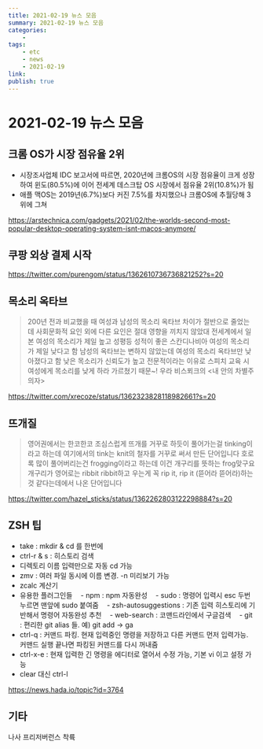 ```yaml
---
title: 2021-02-19 뉴스 모음
summary: 2021-02-19 뉴스 모음
categories:
    - 
tags:
    - etc
    - news
    - 2021-02-19
link: 
publish: true
---
```


# 2021-02-19 뉴스 모음

## 크롬 OS가 시장 점유율 2위

- 시장조사업체 IDC 보고서에 따르면, 2020년에 크롬OS의 시장 점유율이 크게 성장하여 윈도(80.5%)에 이어 전세계 데스크탑 OS 시장에서 점유율 2위(10.8%)가 됨
- 애플 맥OS는 2019년(6.7%)보다 커진 7.5%를 차지했으나 크롬OS에 추월당해 3위에 그쳐

<https://arstechnica.com/gadgets/2021/02/the-worlds-second-most-popular-desktop-operating-system-isnt-macos-anymore/>

## 쿠팡 외상 결제 시작

<https://twitter.com/purengom/status/1362610736736821252?s=20>

## 목소리 옥타브

> 200년 전과 비교했을 때 여성과 남성의 목소리 옥타브 차이가 절반으로 줄었는데 사회문화적 요인 외에 다른 요인은 절대 영향을 끼치지 않았대
> 전세계에서 일본 여성의 목소리가 제일 높고 성평등 성적이 좋은 스칸디나비아 여성의 목소리가 제일 낮다고 함
> 남성의 옥타브는 변하지 않았는데 여성의 목소리 옥타브만 낮아졌다고 함
> 낮은 목소리가 신뢰도가 높고 전문적이라는 이유로 스피치 교육 시 여성에게 목소리를 낮게 하라 가르쳤기 때문~!
> 우라 비스푀크의 <내 안의 차별주의자>

<https://twitter.com/xrecoze/status/1362323828118982661?s=20>

## 뜨개질

> 영어권에서는 한코한코 조심스럽게 뜨개를 거꾸로 하듯이 풀어가는걸 tinking이라고 하는데 여기에서의 tink는 knit의 철자를 거꾸로 써서 만든 단어입니다
> 호로록 많이 풀어버리는건 frogging이라고 하는데 이건 개구리를 뜻하는 frog맞구요 개구리가 영어로는 ribbit ribbit하고 우는게 꼭 rip it, rip it (뜯어라 뜯어라)하는것 같다는데에서 나온 단어입니다

<https://twitter.com/hazel_sticks/status/1362262803122298884?s=20>

## ZSH 팁

- take : mkdir & cd 를 한번에
- ctrl-r & s : 히스토리 검색
- 디렉토리 이름 입력만으로 자동 cd 가능
- zmv : 여러 파일 동시에 이름 변경. -n 미리보기 가능
- zcalc 계산기
- 유용한 플러그인들
ㅤ- npm : npm 자동완성
ㅤ- sudo : 명령어 입력시 esc 두번 누르면 맨앞에 sudo 붙여줌
ㅤ- zsh-autosuggestions : 기존 입력 히스토리에 기반해서 명령어 자동완성 추천
ㅤ- web-search : 코맨드라인에서 구글검색
ㅤ- git : 편리한 git alias 들. 예) git add → ga
- ctrl-q : 커맨드 파킹. 현재 입력중인 명령을 저장하고 다른 커맨드 먼저 입력가능. 커맨드 실행 끝나면 파킹된 커맨드를 다시 꺼내줌
- ctrl-x-e : 현재 입력한 긴 명령을 에디터로 열어서 수정 가능, 기본 vi 이고 설정 가능
- clear 대신 ctrl-l

<https://news.hada.io/topic?id=3764>

## 기타

나사 프리저버런스 착륙
